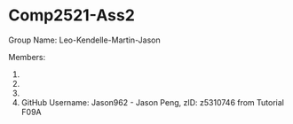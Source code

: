 # Comp2521-Ass2
Group Name: Leo-Kendelle-Martin-Jason

Members: 

1.
2.
3.
4. GitHub Username: Jason962 - Jason Peng, zID: z5310746 from Tutorial F09A
